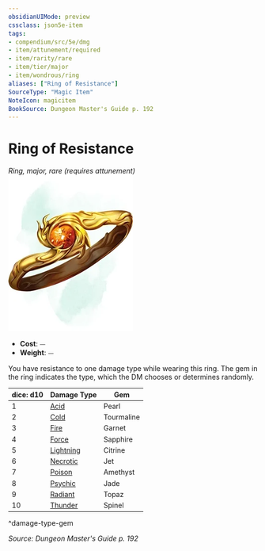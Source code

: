 ```yaml
---
obsidianUIMode: preview
cssclass: json5e-item
tags:
- compendium/src/5e/dmg
- item/attunement/required
- item/rarity/rare
- item/tier/major
- item/wondrous/ring
aliases: ["Ring of Resistance"]
SourceType: "Magic Item"
NoteIcon: magicitem
BookSource: Dungeon Master's Guide p. 192
---
```

# Ring of Resistance
*Ring, major, rare (requires attunement)*  
![](/3-Mechanics/CLI/items/img/ring-of-resistance.webp#right)  

- **Cost**: ⏤
- **Weight**: ⏤

You have resistance to one damage type while wearing this ring. The gem in the ring indicates the type, which the DM chooses or determines randomly.

| dice: d10 | Damage Type | Gem |
|-----------|-------------|-----|
| 1 | [Acid](/3-Mechanics/CLI/items/ring-of-acid-resistance.md) | Pearl |
| 2 | [Cold](/3-Mechanics/CLI/items/ring-of-cold-resistance.md) | Tourmaline |
| 3 | [Fire](/3-Mechanics/CLI/items/ring-of-fire-resistance.md) | Garnet |
| 4 | [Force](/3-Mechanics/CLI/items/ring-of-force-resistance.md) | Sapphire |
| 5 | [Lightning](/3-Mechanics/CLI/items/ring-of-lightning-resistance.md) | Citrine |
| 6 | [Necrotic](/3-Mechanics/CLI/items/ring-of-necrotic-resistance.md) | Jet |
| 7 | [Poison](/3-Mechanics/CLI/items/ring-of-poison-resistance.md) | Amethyst |
| 8 | [Psychic](/3-Mechanics/CLI/items/ring-of-psychic-resistance.md) | Jade |
| 9 | [Radiant](/3-Mechanics/CLI/items/ring-of-radiant-resistance.md) | Topaz |
| 10 | [Thunder](/3-Mechanics/CLI/items/ring-of-thunder-resistance.md) | Spinel |
^damage-type-gem

*Source: Dungeon Master's Guide p. 192*